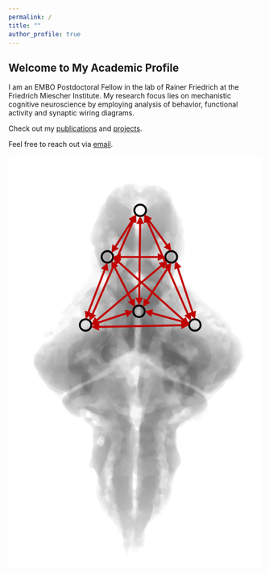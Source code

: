 ```yaml
---
permalink: /
title: ""
author_profile: true
---
```


## Welcome to My Academic Profile

I am an EMBO Postdoctoral Fellow in the lab of Rainer Friedrich at the Friedrich Miescher Institute. My research focus lies on mechanistic cognitive neuroscience by employing analysis of behavior, functional activity and synaptic wiring diagrams. 


Check out my [publications](/publications) and [projects](/projects).

Feel free to reach out via [email](mailto:johannes.kappel@fmi.ch).

![Neural networks in the zebrafish brain](/images/brain.png)
